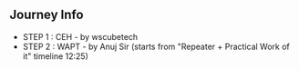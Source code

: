 ## Journey Info

- STEP 1 : CEH - by wscubetech
- STEP 2 : WAPT - by Anuj Sir (starts from "Repeater + Practical Work of it" timeline 12:25)